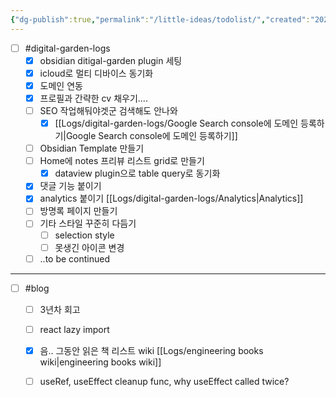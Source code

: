 ```yaml
---
{"dg-publish":true,"permalink":"/little-ideas/todolist/","created":"2024-08-22","updated":"2024-08-24T20:45:00"}
---
```


- [ ] #digital-garden-logs 
	- [x] obsidian ditigal-garden plugin 세팅
	- [x] icloud로 멀티 디바이스 동기화
	- [x] 도메인 연동
	- [x] 프로필과 간략한 cv 채우기....
	- [ ] SEO 작업해둬야겟군 검색해도 안나와
	    - [x] [[Logs/digital-garden-logs/Google Search console에 도메인 등록하기\|Google Search console에 도메인 등록하기]]
	- [ ] Obsidian Template 만들기
	- [ ] Home에 notes 프리뷰 리스트 grid로 만들기
	   - [x] dataview plugin으로 table query로 동기화
	- [x] 댓글 기능 붙이기
	- [x] analytics 붙이기 [[Logs/digital-garden-logs/Analytics\|Analytics]]
	- [ ] 방명록 페이지 만들기
	- [ ] 기타 스타일 꾸준히 다듬기
		- [ ] selection style
		- [ ] 못생긴 아이콘 변경
	- [ ] ..to be continued

---

 - [ ] #blog 
	- [ ] 3년차 회고
	- [ ] react lazy import
	- [x] 음.. 그동안 읽은 책 리스트 wiki [[Logs/engineering books wiki\|engineering books wiki]]
	- [ ] useRef, useEffect cleanup func, why useEffect called twice?


